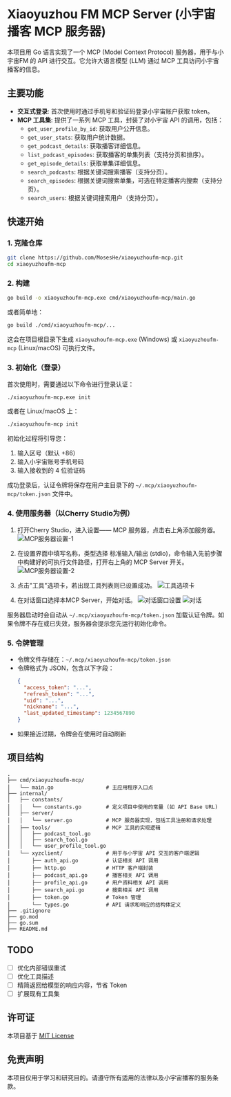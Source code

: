 # Xiaoyuzhou FM MCP Server (小宇宙播客 MCP 服务器)

本项目用 Go 语言实现了一个 MCP (Model Context Protocol) 服务器，用于与小宇宙FM 的 API 进行交互。它允许大语言模型 (LLM) 通过 MCP 工具访问小宇宙播客的信息。

## 主要功能

*   **交互式登录**: 首次使用时通过手机号和验证码登录小宇宙账户获取 token。
*   **MCP 工具集**: 提供了一系列 MCP 工具，封装了对小宇宙 API 的调用，包括：
    *   `get_user_profile_by_id`: 获取用户公开信息。
    *   `get_user_stats`: 获取用户统计数据。
    *   `get_podcast_details`: 获取播客详细信息。
    *   `list_podcast_episodes`: 获取播客的单集列表（支持分页和排序）。
    *   `get_episode_details`: 获取单集详细信息。
    *   `search_podcasts`: 根据关键词搜索播客（支持分页）。
    *   `search_episodes`: 根据关键词搜索单集，可选在特定播客内搜索（支持分页）。
    *   `search_users`: 根据关键词搜索用户（支持分页）。

## 快速开始

### 1. 克隆仓库

```bash
git clone https://github.com/MosesHe/xiaoyuzhoufm-mcp.git
cd xiaoyuzhoufm-mcp
```

### 2. 构建

```bash
go build -o xiaoyuzhoufm-mcp.exe cmd/xiaoyuzhoufm-mcp/main.go
```
或者简单地：
```bash
go build ./cmd/xiaoyuzhoufm-mcp/...
```
这会在项目根目录下生成 `xiaoyuzhoufm-mcp.exe` (Windows) 或 `xiaoyuzhoufm-mcp` (Linux/macOS) 可执行文件。

### 3. 初始化（登录）

首次使用时，需要通过以下命令进行登录认证：

```bash
./xiaoyuzhoufm-mcp.exe init
```
或者在 Linux/macOS 上：
```bash
./xiaoyuzhoufm-mcp init
```

初始化过程将引导您：
1. 输入区号（默认 +86）
2. 输入小宇宙账号手机号码
3. 输入接收到的 4 位验证码

成功登录后，认证令牌将保存在用户主目录下的 `~/.mcp/xiaoyuzhoufm-mcp/token.json` 文件中。

### 4. 使用服务器（以Cherry Studio为例）

1. 打开Cherry Studio，进入设置—— MCP 服务器，点击右上角添加服务器。
![MCP服务器设置-1](docs/images/cherry-studio-1.png)

2. 在设置界面中填写名称，类型选择 标准输入/输出 (stdio)，命令输入先前步骤中构建好的可执行文件路径，打开右上角的 MCP Server 开关。
![MCP服务器设置-2](docs/images/cherry-studio-2.png)

3. 点击"工具"选项卡，若出现工具列表则已设置成功。
![工具选项卡](docs/images/cherry-studio-3.png)

4. 在对话窗口选择本MCP Server，开始对话。
![对话窗口设置](docs/images/cherry-studio-4.png)
![对话](docs/images/cherry-studio-5.png)

服务器启动时会自动从 `~/.mcp/xiaoyuzhoufm-mcp/token.json` 加载认证令牌。如果令牌不存在或已失效，服务器会提示您先运行初始化命令。

### 5. 令牌管理

- 令牌文件存储在：`~/.mcp/xiaoyuzhoufm-mcp/token.json`
- 令牌格式为 JSON，包含以下字段：
  ```json
  {
    "access_token": "...",
    "refresh_token": "...",
    "uid": "...",
    "nickname": "...",
    "last_updated_timestamp": 1234567890
  }
  ```
- 如果接近过期，令牌会在使用时自动刷新

## 项目结构

```
.
├── cmd/xiaoyuzhoufm-mcp/
│   └── main.go                 # 主应用程序入口点
├── internal/
│   ├── constants/
│   │   └── constants.go        # 定义项目中使用的常量 (如 API Base URL)
│   ├── server/
│   │   └── server.go           # MCP 服务器实现，包括工具注册和请求处理
│   ├── tools/                  # MCP 工具的实现逻辑
│   │   ├── podcast_tool.go
│   │   ├── search_tool.go
│   │   └── user_profile_tool.go
│   └── xyzclient/              # 用于与小宇宙 API 交互的客户端逻辑
│       ├── auth_api.go         # 认证相关 API 调用
│       ├── http.go             # HTTP 客户端封装
│       ├── podcast_api.go      # 播客相关 API 调用
│       ├── profile_api.go      # 用户资料相关 API 调用
│       ├── search_api.go       # 搜索相关 API 调用
│       ├── token.go            # Token 管理
│       └── types.go            # API 请求和响应的结构体定义
├── .gitignore
├── go.mod
├── go.sum
├── README.md                   
```

## TODO

- [ ] 优化内部错误重试
- [ ] 优化工具描述
- [ ] 精简返回给模型的响应内容，节省 Token
- [ ] 扩展现有工具集

## 许可证

本项目基于 [MIT License](LICENSE) 

## 免责声明

本项目仅用于学习和研究目的。请遵守所有适用的法律以及小宇宙播客的服务条款。